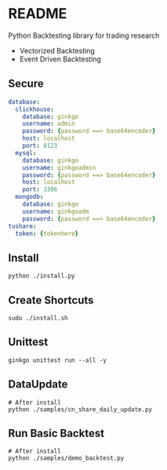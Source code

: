 # README
Python Backtesting library for trading research
- Vectorized Backtesting
- Event Driven Backtesting


## Secure
``` yaml
database:
  clickhouse:
    database: ginkgo
    username: admin
    password: {password ==> base64encoder}
    host: localhost
    port: 8123
  mysql:
    database: ginkgo
    username: ginkgoadmin
    password: {password ==> base64encoder}
    host: localhost
    port: 3306
  mongodb:
    database: ginkgo
    username: ginkgoadm
    password: {password ==> base64encoder}
tushare:
  token: {tokenhere}
```

## Install

``` shell
python ./install.py
```

## Create Shortcuts
``` shell
sudo ./install.sh
```

## Unittest
```
ginkgo unittest run --all -y
```

## DataUpdate
```
# After install
python ./samples/cn_share_daily_update.py
```

## Run Basic Backtest
```
# After install
python ./samples/demo_backtest.py
```
